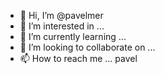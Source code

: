 - 👋 Hi, I’m @pavelmer
- 👀 I’m interested in ...
- 🌱 I’m currently learning ...
- 💞️ I’m looking to collaborate on ...
- 📫 How to reach me ...
pavel
<!---
pavelmer/pavelmer is a ✨ special ✨ repository because its `README.md` (this file) appears on your GitHub profile.
You can click the Preview link to take a look at your changes.
--->
